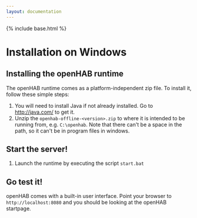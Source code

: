 ```yaml
---
layout: documentation
---
```


{% include base.html %}

# Installation on Windows

## Installing the openHAB runtime

The openHAB runtime comes as a platform-independent zip file.
To install it, follow these simple steps:

1. You will need to install Java if not already installed. Go to http://java.com/ to get it.
2. Unzip the `openhab-offline-<version>.zip` to where it is intended to be running from, e.g. `C:\openhab`.  Note that there can't be a space in the path, so it can't be in program files in windows.


## Start the server!

1. Launch the runtime by executing the script `start.bat`


## Go test it!

openHAB comes with a built-in user interface. Point your browser to `http://localhost:8080` and you should be looking at the openHAB startpage. 

